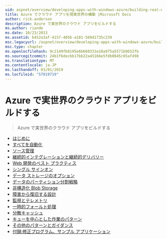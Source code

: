 ```yaml
---
uid: aspnet/overview/developing-apps-with-windows-azure/building-real-world-cloud-apps-with-windows-azure/index
title: Azure でクラウド アプリを現実世界の構築 |Microsoft Docs
author: rick-anderson
description: Azure で実世界のクラウド アプリをビルドする
ms.author: riande
ms.date: 10/23/2013
ms.assetid: b452a3af-4157-4056-a181-569d1735c239
msc.legacyurl: /aspnet/overview/developing-apps-with-windows-azure/building-real-world-cloud-apps-with-windows-azure
msc.type: chapter
ms.openlocfilehash: 9c2149fb8195e6b660331e18a975a5571b9652fb
ms.sourcegitcommit: 24b1f6decbb17bb22a45166e5fdb0845c65af498
ms.translationtype: MT
ms.contentlocale: ja-JP
ms.lasthandoff: 03/01/2019
ms.locfileid: "57019719"
---
```

<a name="building-real-world-cloud-apps-with-azure"></a>Azure で実世界のクラウド アプリをビルドする
====================
> Azure で実世界のクラウド アプリをビルドする


- [はじめに](introduction.md)
- [すべてを自動化](automate-everything.md)
- [ソース管理](source-control.md)
- [継続的インテグレーションと継続的デリバリー](continuous-integration-and-continuous-delivery.md)
- [Web 開発のベスト プラクティス](web-development-best-practices.md)
- [シングル サインオン](single-sign-on.md)
- [データ ストレージのオプション](data-storage-options.md)
- [データのパーティション分割戦略](data-partitioning-strategies.md)
- [非構造化 Blob Storage](unstructured-blob-storage.md)
- [障害から復旧する設計](design-to-survive-failures.md)
- [監視とテレメトリ](monitoring-and-telemetry.md)
- [一時的フォールト処理](transient-fault-handling.md)
- [分散キャッシュ](distributed-caching.md)
- [キューを中心とした作業のパターン](queue-centric-work-pattern.md)
- [その他のパターンとガイダンス](more-patterns-and-guidance.md)
- [付録:修正プログラム、サンプル アプリケーション](the-fix-it-sample-application.md)

